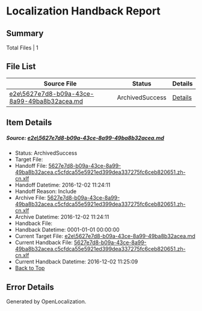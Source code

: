 # <a name='report-top'></a> Localization Handback Report

## Summary
 Total Files | 1

## File List
 Source File | Status | Details 
 ----------- | ------ | ------- 
 [e2e\5627e7d8-b09a-43ce-8a99-49ba8b32acea.md](https://github.com/OpenLocalizationTestOrg/ol-test0/blob/92bb5d061ea4ee06b45fe442f9aaae8323959220/e2e/5627e7d8-b09a-43ce-8a99-49ba8b32acea.md) | ArchivedSuccess | [Details](#a9240592f62a4ad4487cffcdb3ed496c63480afb2)

## Item Details
##### <a name='a9240592f62a4ad4487cffcdb3ed496c63480afb2'></a> Source: [e2e\5627e7d8-b09a-43ce-8a99-49ba8b32acea.md](https://github.com/OpenLocalizationTestOrg/ol-test0/blob/92bb5d061ea4ee06b45fe442f9aaae8323959220/e2e/5627e7d8-b09a-43ce-8a99-49ba8b32acea.md)
* Status: ArchivedSuccess
* Target File: 
* Handoff File: [5627e7d8-b09a-43ce-8a99-49ba8b32acea.c5cfdca55e5921ed399dea337275fc6ceb820651.zh-cn.xlf](https://github.com/OpenLocalizationTestOrg/ol-test0-handoff/blob/d7cc7274298f5a7e9fa1b09c562c7404b073713b/ol-handoff/OpenLocalizationTestOrg/ol-test0-zhcn/shujia/ht/5627e7d8-b09a-43ce-8a99-49ba8b32acea.c5cfdca55e5921ed399dea337275fc6ceb820651.zh-cn.xlf)
* Handoff Datetime: 2016-12-02 11:24:11
* Handoff Reason: Include
* Archive File: [5627e7d8-b09a-43ce-8a99-49ba8b32acea.c5cfdca55e5921ed399dea337275fc6ceb820651.zh-cn.xlf](https://github.com/OpenLocalizationTestOrg/ol-test0-handoff/blob/d2f3546ea7c14819cfee66b22778c0dda8b33003/ol-archive/OpenLocalizationTestOrg/ol-test0-zhcn/shujia/ht/5627e7d8-b09a-43ce-8a99-49ba8b32acea.c5cfdca55e5921ed399dea337275fc6ceb820651.zh-cn.xlf)
* Archive Datetime: 2016-12-02 11:24:11
* Handback File: 
* Handback Datetime: 0001-01-01 00:00:00
* Current Target File: [e2e\5627e7d8-b09a-43ce-8a99-49ba8b32acea.md](https://github.com/OpenLocalizationTestOrg/ol-test0-zhcn/blob/f91e1e69847cbfb6a0c7a2c68f9fcd38ca031484/e2e/5627e7d8-b09a-43ce-8a99-49ba8b32acea.md)
* Current Handback File: [5627e7d8-b09a-43ce-8a99-49ba8b32acea.c5cfdca55e5921ed399dea337275fc6ceb820651.zh-cn.xlf](https://github.com/OpenLocalizationTestOrg/ol-test0-handback/blob/b6be9a6cb8af6e2179f1de9bc797648fef92d0b3/ol-handback/OpenLocalizationTestOrg/ol-test0-zhcn/shujia/ht/5627e7d8-b09a-43ce-8a99-49ba8b32acea.c5cfdca55e5921ed399dea337275fc6ceb820651.zh-cn.xlf)
* Current Handback Datetime: 2016-12-02 11:25:09
* [Back to Top](#report-top)


## Error Details

Generated by OpenLocalization.
